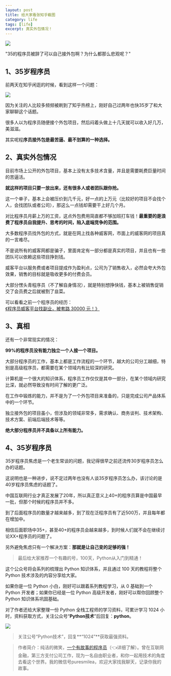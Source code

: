 ```yaml
---
layout: post
title: 给大家看张知乎截图
category: life
tags: [life]
excerpt: 真实外包情况！
---
```


![](http://favorites.ren/assets/images/2020/it/zhihu/zhihu01.jpg) 

"35的程序员被辞了可以自己接外包啊？为什么都那么悲观呢？"

## 1、35岁程序员

前两天在知乎闲逛的时候，看到这样一个问题：

![](http://favorites.ren/assets/images/2020/it/zhihu/zhihu02.jpg) 

因为关注的人比较多频频被刷到了知乎热榜上，刚好自己过两年也快35岁了和大家聊聊这个话题。

很多人以为程序员随便接个外包项目，然后闷着头做上十几天就可以收入好几万，美滋滋。

其实呢程**序员接外包是最苦逼、最不划算的一种选择。**

## 2、真实外包情况

目前市场上公开的外包项目，基本上没有太多技术含量，并且是需要耗费巨量时间的苦逼活。

**就这样的项目只要一放出来，还有很多人或者团队跟你抢。**

这一个单子，基本上会被压价到几千元，好一点的上万元（比较好的项目不会找个人，会找团队或者公司），那这么一点钱却需要干上好几个月。

对比程序员月薪上万的工资，这点外包费用简直都不够加班打车钱！**最重要的是浪费了程序员自我提升、思考的时间，陷入底端竞争的范围。**

大多数程序员找外包的方式，就是在网上找各种威客网，市面上的威客网的项目真的一言难尽。

不是说所有的威客网都是骗子，里面肯定有一部分都是真实的项目，并且也有一些团队可以依赖这些项目挣到钱。

威客平台以服务费或者项目提成作为盈利点，公司为了销售收入，必然会夸大外包效果，销售的目标就是吸收更多的付费会员。

大部分愣头青程序员（不了解自身情况），就是特别想挣快钱，基本上被销售促销交了会员费之后就被割了韭菜。

可以看看之前一个程序员的经历：[《程序员威客平台找副业，被套路 30000 元！》](https://mp.weixin.qq.com/s/DYvD72QEFL-MHXphfS-jTw)

## 3、真相

还有一个非常现实的情况：

**99%的程序员没有能力独立一个人接一个项目。**

大部分程序员的工作，基本上都是工作流程的一个环节，越大的公司分工越细，特别是高级程序员，都需要在某个领域内有比较深的研究。

计算机是一个很大的知识体系，程序员工作仅仅是其中一部分，在某个领域内研究比深，就必然导致没有时间了解的更广泛。

在工作中锻炼的能力，并不是为了一个外包项目来准备的，只是完成公司产品体系中的一个环节。

独立接外包的项目虽小，但涉及的领域非常多，需求确认、商务谈判、技术架构、技术方案、前端后端技术等等。

**绝大部分程序员并不具备以上所有能力。**

## 4、35岁程序员

35岁程序员焦虑是一个老生常谈的问题，我记得很早之前还流传30岁程序员怎么办的话题。

这说明也是一种进步，说不定过两年也没有人谈35岁程序员怎么办，该讨论的是40岁程序员焦虑的话题了。

中国互联网行业才真正发展了20年，所以真正意义上40+的程序员算是中国最早一批，但那个时候的程序员并不多。

到了后面程序员的数量才越来越多，到了现在泛程序员有了近500万，并且每年都在增加中。

相信后面职场中35+，甚至40+的程序员会越来越多，到时候人们就不会在继续讨论XX+程序员的问题了。

另外避免焦虑只有一个解决方案：**那就是让自己变的足够的强！**

>最后给大家推荐一个有趣的号，100天，Python从入门到精通！

这个公众号将会系列的梳理出 Python 知识体系，并且通过 100 天的教程将整个 Python 技术涉及的内容分享给大家。

如果你是一位 Python 小白，刚好可以跟着系列教程学习，从 0 基础到一个 Python 开发者；如果你已经是一位 Python 高级开发者，刚好可以帮你回顾整个 Python 知识体系巩固基础。 

对了作者还给大家整理一份 Python 全栈工程师的学习资料，可累计学习 1024 小时，资料获取方式，关注公众号“**Python技术**”后回复：**python**。

![](http://favorites.ren/assets/images/2020/it/zhihu/zhihu03.jpg) 

>关注公号“Python技术”，回复**“1024”**获取最强资料。

>作者简介：纯洁的微笑，[一个有故事的程序员](https://mp.weixin.qq.com/s/bPk_-DcGF_7lTDoR1pKqVg)（👈详细了解）。曾在互联网金融，第三方支付公司工作，现为一名自由职业者，和你一起用技术的角度去看这个世界。我的微信号puresmilea，欢迎大家找我聊天，记录你我的故事。
